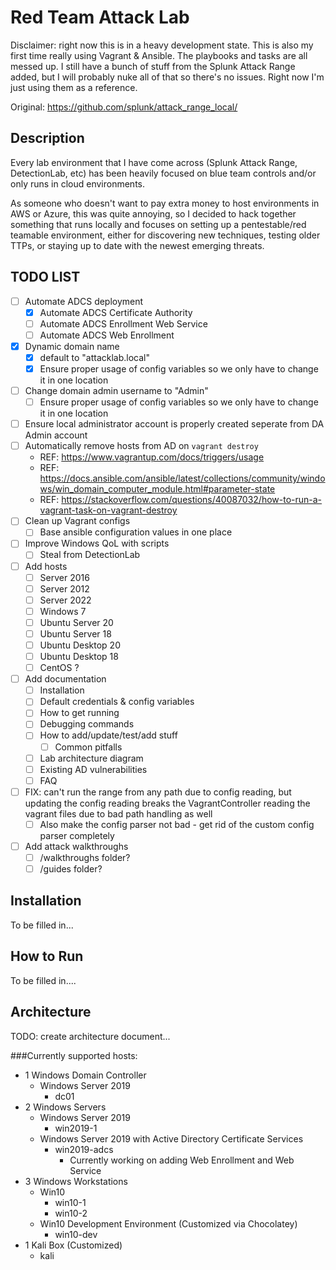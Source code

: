 # Red Team Attack Lab

Disclaimer: right now this is in a heavy development state. This is also my first time really using Vagrant & Ansible.
The playbooks and tasks are all messed up. I still have a bunch of stuff from the Splunk Attack Range added, but I will probably nuke all of that so there's no issues. Right now I'm just using them as a reference.

Original: https://github.com/splunk/attack_range_local/

## Description

Every lab environment that I have come across (Splunk Attack Range, DetectionLab, etc) has been heavily focused on blue team controls and/or only runs in cloud environments.

As someone who doesn't want to pay extra money to host environments in AWS or Azure, this was quite annoying, so I decided to hack together something that runs locally and focuses on setting up a pentestable/red teamable environment, either for discovering new techniques, testing older TTPs, or staying up to date with the newest emerging threats.

## TODO LIST
- [ ] Automate ADCS deployment
  - [x] Automate ADCS Certificate Authority
  - [ ] Automate ADCS Enrollment Web Service
  - [ ] Automate ADCS Web Enrollment
- [x] Dynamic domain name
    - [x] default to "attacklab.local"
    - [x] Ensure proper usage of config variables so we only have to change it in one location
- [ ] Change domain admin username to "Admin"
    - [ ] Ensure proper usage of config variables so we only have to change it in one location
- [ ] Ensure local administrator account is properly created seperate from DA Admin account
- [ ] Automatically remove hosts from AD on `vagrant destroy`
    - REF: https://www.vagrantup.com/docs/triggers/usage
    - REF: https://docs.ansible.com/ansible/latest/collections/community/windows/win_domain_computer_module.html#parameter-state
    - REF: https://stackoverflow.com/questions/40087032/how-to-run-a-vagrant-task-on-vagrant-destroy
- [ ] Clean up Vagrant configs
    - [ ] Base ansible configuration values in one place
- [ ] Improve Windows QoL with scripts
    - [ ] Steal from DetectionLab
- [ ] Add hosts
    - [ ] Server 2016
    - [ ] Server 2012
    - [ ] Server 2022
    - [ ] Windows 7
    - [ ] Ubuntu Server 20
    - [ ] Ubuntu Server 18
    - [ ] Ubuntu Desktop 20
    - [ ] Ubuntu Desktop 18
    - [ ] CentOS ?
- [ ] Add documentation
    - [ ] Installation
    - [ ] Default credentials & config variables
    - [ ] How to get running
    - [ ] Debugging commands
    - [ ] How to add/update/test/add stuff
      - [ ] Common pitfalls
    - [ ] Lab architecture diagram
    - [ ] Existing AD vulnerabilities
    - [ ] FAQ
- [ ] FIX: can't run the range from any path due to config reading, but updating the config reading breaks the VagrantController reading the vagrant files due to bad path handling as well
  - [ ] Also make the config parser not bad - get rid of the custom config parser completely
- [ ] Add attack walkthroughs
    - [ ] /walkthroughs folder?
    - [ ] /guides folder?

## Installation
To be filled in...

## How to Run
To be filled in....

## Architecture
TODO: create architecture document...

###Currently supported hosts:
- 1 Windows Domain Controller
  - Windows Server 2019
    - dc01
- 2 Windows Servers
  - Windows Server 2019
    - win2019-1
  - Windows Server 2019 with Active Directory Certificate Services
    - win2019-adcs
      - Currently working on adding Web Enrollment and Web Service
- 3 Windows Workstations
  - Win10
    - win10-1
    - win10-2
  - Win10 Development Environment (Customized via Chocolatey)
    - win10-dev
- 1 Kali Box (Customized)
  - kali